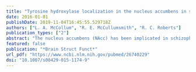 ```yaml
---
title: "Tyrosine hydroxylase localization in the nucleus accumbens in schizophrenia"
date: 2016-01-01
publishDate: 2019-11-04T16:45:55.529718Z
authors: ["L. A. McCollum", "R. E. McCullumsmith", "R. C. Roberts"]
publication_types: ["2"]
abstract: "The nucleus accumbens (NAcc) has been implicated in schizophrenia (SZ) pathology, based on antipsychotic action therein. However, recent imaging studies suggest that the NAcc may not be a locus of dopamine dysregulation in SZ. This study examined postmortem human tissue to determine if abnormalities are present in dopamine synthesis in the NAcc in SZ. We compared the immunohistochemical localization of tyrosine hydroxylase (TH), the rate-limiting synthesizing enzyme of dopamine, in postmortem tissue from SZ subjects and demographically matched controls. To study the effects of chronic antipsychotic drug (APD) treatment on TH immunolabeling in the NAcc, rats were treated for 6 months with haloperidol or olanzapine. In the NAcc, TH immunolabeling was similar in control and SZ subjects, in both the core and shell. Rats had similar TH optical density levels across treatment groups in both the core and shell. Similar levels of TH suggest DA synthesis may be normal. These findings provide further insight into the role of the NAcc in SZ."
featured: false
publication: "*Brain Struct Funct*"
url_pdf: "https://www.ncbi.nlm.nih.gov/pubmed/26740229"
doi: "10.1007/s00429-015-1174-9"
---
```


